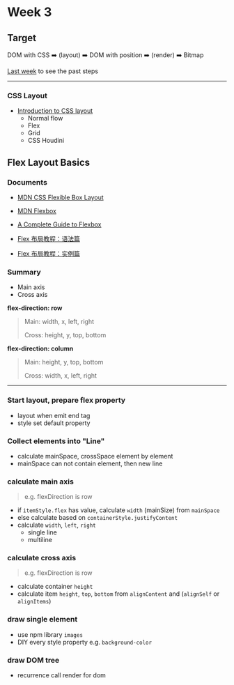 # Week 3

## Target
DOM with CSS ➡️ (layout) ➡️ DOM with position ➡️ (render) ➡️ Bitmap

[Last week](https://github.com/peixin/geektime-front-end-boot-camp/tree/master/02-how-the-browser-works) to see the past steps

---

### CSS Layout
- [Introduction to CSS layout](https://developer.mozilla.org/en-US/docs/Learn/CSS/CSS_layout/Introduction)
  * Normal flow
  * Flex
  * Grid
  * CSS Houdini
## Flex Layout Basics
### Documents
- [MDN CSS Flexible Box Layout](https://developer.mozilla.org/en-US/docs/Web/CSS/CSS_Flexible_Box_Layout)

- [MDN Flexbox](https://developer.mozilla.org/en-US/docs/Learn/CSS/CSS_layout/Flexbox)

- [A Complete Guide to Flexbox](https://css-tricks.com/snippets/css/a-guide-to-flexbox/)

- [Flex 布局教程：语法篇](http://www.ruanyifeng.com/blog/2015/07/flex-grammar.html)
- [Flex 布局教程：实例篇](https://www.ruanyifeng.com/blog/2015/07/flex-examples.html)

### Summary
- Main axis
- Cross axis

**flex-direction: row**

> Main: width, x, left, right 
> 
> Cross: height, y, top, bottom

**flex-direction: column**

> Main: height, y, top, bottom
>
> Cross: width, x, left, right

---

### Start layout, prepare flex property 
- layout when emit end tag
- style set default property

### Collect elements into "Line"
- calculate mainSpace, crossSpace element by element
- mainSpace can not contain element, then new line

### calculate main axis
> e.g. flexDirection is row
- if `itemStyle.flex` has value, calculate `width` (mainSize) from `mainSpace`
- else calculate based on `containerStyle.justifyContent`
- calculate `width`, `left`, `right`
  * single line
  * multiline

### calculate cross axis
> e.g. flexDirection is row
- calculate container `height`
- calculate item `height`, `top`, `bottom` from `alignContent` and (`alignSelf` or `alignItems`)

### draw single element
- use npm library `images`
- DIY every style property e.g. `background-color`

### draw DOM tree
- recurrence call render for dom
